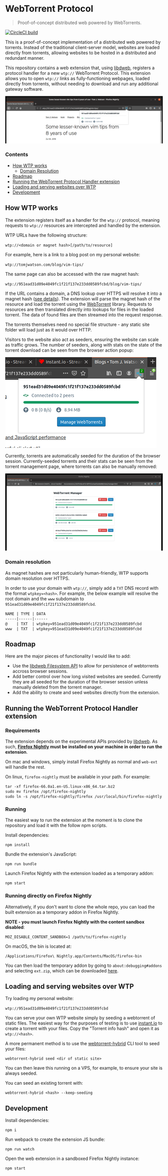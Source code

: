 WebTorrent Protocol
===================

> Proof-of-concept distributed web powered by WebTorrents.

[![CircleCI build](https://img.shields.io/circleci/build/github/tom-james-watson/wtp-ext/master)](https://circleci.com/gh/tom-james-watson/workflows/wtp-ext/tree/master)


This is a proof-of-concept implementation of a distributed web powered by torrents. Instead of the traditional client-server model, websites are loaded directly from torrents, allowing websites to be hosted in a distributed and redundant manner.

This repository contains a web extension that, using [libdweb](https://github.com/mozilla/libdweb/), registers a protocol handler for a new `wtp://` WebTorrent Protocol. This extension allows you to open `wtp://` links as fully-functioning webpages, loaded directly from torrents, without needing to download and run any additional gateway software.

![Browser window with website loaded over WTP](./images/wtp-url.png)

### Contents

- [How WTP works](#how-wtp-works)
  - [Domain Resolution](#domain-resolution)
- [Roadmap](#roadmap)
- [Running the WebTorrent Protocol Handler extension](#running-the-webtorrent-protocol-handler-extension)
- [Loading and serving websites over WTP](#loading-and-serving-websites-over-wtp)
- [Development](#development)

## How WTP works

The extension registers itself as a handler for the `wtp://` protocol, meaning requests to `wtp://` resources are intercepted and handled by the extension.

WTP URLs have the following structure:

`wtp://<domain or magnet hash>[/path/to/resource]`

For example, here is a link to a blog post on my personal website:

`wtp://tomjwatson.com/blog/vim-tips/`

The same page can also be accessed with the raw magnet hash:

`wtp://951ead31d09e4049fc1f21f137e233dd0589fcbd/blog/vim-tips/`

If the URL contains a domain, a DNS lookup over HTTPS will resolve it into a magnet hash ([see details](#domain-resolution)). The extension will parse the magnet hash of the resource and load the torrent using the [WebTorrent](https://github.com/webtorrent/webtorrent) library. Requests to resources are then translated directly into lookups for files in the loaded torrent. The data of found files are then streamed into the request response.

The torrents themselves need no special file structure - any static site folder will load just as it would over HTTP.

Visitors to the website also act as seeders, ensuring the website can scale as traffic grows. The number of seeders, along with stats on the state of the torrent download can be seen from the browser action popup:

![Browser action popup showing torrent stats](./images/browser-action.png)

Currently, torrents are automatically seeded for the duration of the browser session. Currently-seeded torrents and their stats can be seen from the torrent management page, where torrents can also be manually removed:

![Torrent management page](./images/torrent-manager.png)

### Domain resolution

As magnet hashes are not particularly human-friendly, WTP supports domain resolution over HTTPS.

In order to use your domain with `wtp://`, simply add a `TXT` DNS record with the format `wtpkey=<hash>`. For example, the below example will resolve the root domain and the `www` subdomain to `951ead31d09e4049fc1f21f137e233dd0589fcbd`.

```
NAME | TYPE | DATA
-----|------|------
@    | TXT  | wtpkey=951ead31d09e4049fc1f21f137e233dd0589fcbd
www  | TXT  | wtpkey=951ead31d09e4049fc1f21f137e233dd0589fcbd
```

## Roadmap

Here are the major pieces of functionality I would like to add:

* Use the [libdweb Filesystem API](https://github.com/mozilla/libdweb#filesystem-api) to allow for persistence of webtorrents accross browser sessions.
* Add better control over how long visited websites are seeded. Currently they are all seeded for the duration of the browser session unless manually deleted from the torrent manager.
* Add the ability to create and seed websites directly from the extension.

## Running the WebTorrent Protocol Handler extension

### Requirements

The extension depends on the experimental APIs provided by [libdweb](https://github.com/mozilla/libdweb/). As such, **[Firefox Nightly](https://www.mozilla.org/en-US/firefox/nightly/all/?q=English%20(US)) must be installed on your machine in order to run the extension**.

On mac and windows, simply install Firefox Nightly as normal and `web-ext` will handle the rest.

On linux, `firefox-nightly` must be available in your path. For example:

```
tar -xf firefox-66.0a1.en-US.linux-x86_64.tar.bz2
sudo mv firefox /opt/firefox-nightly
sudo ln -s /opt/firefox-nightly/firefox /usr/local/bin/firefox-nightly
```

### Running

The easiest way to run the extension at the moment is to clone the repository and load it with the follow npm scripts.

Install dependencies:

```
npm install
```

Bundle the extension's JavaScript:

```
npm run bundle
```

Launch Firefox Nightly with the extension loaded as a temporary addon:

```
npm start
```

### Running directly on Firefox Nightly

Alternatively, if you don't want to clone the whole repo, you can load the built extension as a temporary addon in Firefox Nightly.

**NOTE - you must launch Firefox Nightly with the content sandbox disabled**:

```
MOZ_DISABLE_CONTENT_SANDBOX=1 /path/to/firefox-nightly
```

On macOS, the bin is located at:

```
/Applications/Firefox\ Nightly.app/Contents/MacOS/firefox-bin
```

You can then load the temporary addon by going to `about:debugging#addons` and selecting `ext.zip`, which can be downloaded [here](https://github.com/tom-james-watson/wtp-ext/releases/latest).

## Loading and serving websites over WTP

Try loading my personal website:

`wtp://951ead31d09e4049fc1f21f137e233dd0589fcbd`

You can serve your own WTP website simply by seeding a webtorrent of static files. The easiest way for the purposes of testing is to use [instant.io](https://instant.io) to create a torrent with your files. Copy the "Torrent info hash" and open it as `wtp://<hash>`.

A more permanent method is to use the [webtorrent-hybrid](https://github.com/webtorrent/webtorrent-hybrid) CLI tool to seed your files:

```
webtorrent-hybrid seed <dir of static site>
```

You can then leave this running on a VPS, for example, to ensure your site is always seeded.

You can seed an existing torrent with:

```
webtorrent-hybrid <hash> --keep-seeding
```

## Development

Install dependencies:

```
npm i
```

Run webpack to create the extension JS bundle:

```
npm run watch
```

Open the web extension in a sandboxed Firefox Nightly instance:

```
npm start
```

